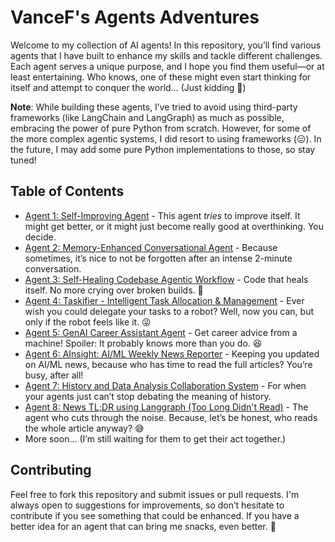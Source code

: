 # VanceF's Agents Adventures

Welcome to my collection of AI agents! In this repository, you’ll find various agents that I have built to enhance my skills and tackle different challenges. Each agent serves a unique purpose, and I hope you find them useful—or at least entertaining. Who knows, one of these might even start thinking for itself and attempt to conquer the world… (Just kidding 👀)

**Note**: While building these agents, I’ve tried to avoid using third-party frameworks (like LangChain and LangGraph) as much as possible, embracing the power of pure Python from scratch. However, for some of the more complex agentic systems, I did resort to using frameworks (😑). In the future, I may add some pure Python implementations to those, so stay tuned!

## Table of Contents

- [Agent 1: Self-Improving Agent](./self_improving_agent.ipynb) - This agent *tries* to improve itself. It might get better, or it might just become really good at overthinking. You decide.
- [Agent 2: Memory-Enhanced Conversational Agent](./memory_enhanced_conversational_agent.ipynb) - Because sometimes, it’s nice to not be forgotten after an intense 2-minute conversation.
- [Agent 3: Self-Healing Codebase Agentic Workflow](./self_healing_code.ipynb) - Code that heals itself. No more crying over broken builds. 🎉
- [Agent 4: Taskifier - Intelligent Task Allocation & Management](./taskifier.ipynb) - Ever wish you could delegate your tasks to a robot? Well, now you can, but only if the robot feels like it. 😜
- [Agent 5: GenAI Career Assistant Agent](./agent_hackathon_genAI_career_assistant.ipynb) - Get career advice from a machine! Spoiler: It probably knows more than you do. 😆
- [Agent 6: AInsight: AI/ML Weekly News Reporter](./ainsight_langgraph.ipynb) - Keeping you updated on AI/ML news, because who has time to read the full articles? You’re busy, after all!
- [Agent 7: History and Data Analysis Collaboration System](./multi_agent_collaboration_system.ipynb) - For when your agents just can’t stop debating the meaning of history.
- [Agent 8: News TL;DR using Langgraph (Too Long Didn't Read)](./news_tldr_langgraph.ipynb) - The agent who cuts through the noise. Because, let’s be honest, who reads the whole article anyway? 😅
- More soon... (I’m still waiting for them to get their act together.)

## Contributing

Feel free to fork this repository and submit issues or pull requests. I'm always open to suggestions for improvements, so don’t hesitate to contribute if you see something that could be enhanced. If you have a better idea for an agent that can bring me snacks, even better. 🍕


